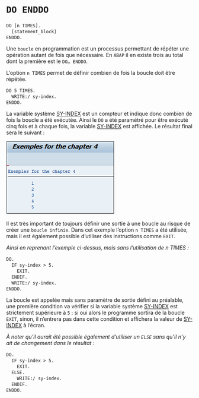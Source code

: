 # **`DO ENDDO`**

```JS
DO [n TIMES].
  [statement_block]
ENDDO.
```

Une `boucle` en programmation est un processus permettant de répéter une opération autant de fois que nécessaire. En `ABAP` il en existe trois au total dont la première est le `DO… ENDDO`.

L’option `n TIMES` permet de définir combien de fois la boucle doit être répétée.

```JS
DO 5 TIMES.
  WRITE:/ sy-index.
ENDDO.
```

La variable système [SY-INDEX](../99_Help/02_SY-SYSTEM.md) est un compteur et indique donc combien de fois la boucle a été exécutée. Ainsi le `DO` a été paramétré pour être exécuté cinq fois et à chaque fois, la variable [SY-INDEX](../99_Help/02_SY-SYSTEM.md) est affichée. Le résultat final sera le suivant :

![](../00_Ressources/03_01_01.png)

Il est très important de toujours définir une sortie à une boucle au risque de créer une `boucle infinie`. Dans cet exemple l’option `n TIMES` a été utilisée, mais il est également possible d’utiliser des instructions comme `EXIT`.

_Ainsi en reprenant l’exemple ci-dessus, mais sans l’utilisation de n TIMES :_

```JS
DO.
  IF sy-index > 5.
    EXIT.
  ENDIF.
  WRITE:/ sy-index.
ENDDO.
```

La boucle est appelée mais sans paramètre de sortie défini au préalable, une première condition va vérifier si la variable système [SY-INDEX](../99_Help/02_SY-SYSTEM.md) est strictement supérieure à `5` : si oui alors le programme sortira de la boucle `EXIT`, sinon, il n’entrera pas dans cette condition et affichera la valeur de [SY-INDEX](../99_Help/02_SY-SYSTEM.md) à l’écran.

_À noter qu’il aurait été possible également d’utiliser un `ELSE` sans qu’il n’y ait de changement dans le résultat :_

```JS
DO.
  IF sy-index > 5.
    EXIT.
  ELSE.
    WRITE:/ sy-index.
  ENDIF.
ENDDO.
```
